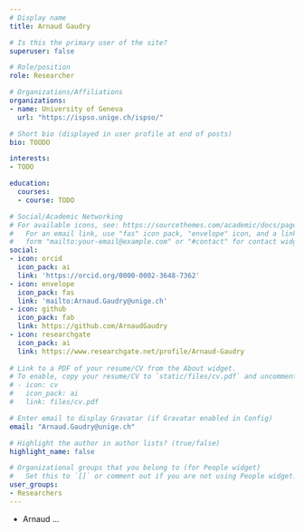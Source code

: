 ```yaml
---
# Display name
title: Arnaud Gaudry

# Is this the primary user of the site?
superuser: false

# Role/position
role: Researcher

# Organizations/Affiliations
organizations:
- name: University of Geneva
  url: "https://ispso.unige.ch/ispso/"

# Short bio (displayed in user profile at end of posts)
bio: TOODO

interests:
- TODO

education:
  courses:
  - course: TODO

# Social/Academic Networking
# For available icons, see: https://sourcethemes.com/academic/docs/page-builder/#icons
#   For an email link, use "fas" icon pack, "envelope" icon, and a link in the
#   form "mailto:your-email@example.com" or "#contact" for contact widget.
social:
- icon: orcid
  icon_pack: ai
  link: 'https://orcid.org/0000-0002-3648-7362'
- icon: envelope
  icon_pack: fas
  link: 'mailto:Arnaud.Gaudry@unige.ch'
- icon: github
  icon_pack: fab
  link: https://github.com/ArnaudGaudry
- icon: researchgate
  icon_pack: ai
  link: https://www.researchgate.net/profile/Arnaud-Gaudry
  
# Link to a PDF of your resume/CV from the About widget.
# To enable, copy your resume/CV to `static/files/cv.pdf` and uncomment the lines below.
# - icon: cv
#   icon_pack: ai
#   link: files/cv.pdf

# Enter email to display Gravatar (if Gravatar enabled in Config)
email: "Arnaud.Gaudry@unige.ch"

# Highlight the author in author lists? (true/false)
highlight_name: false

# Organizational groups that you belong to (for People widget)
#   Set this to `[]` or comment out if you are not using People widget.
user_groups:
- Researchers
---
```


- Arnaud ...
